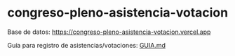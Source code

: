 # congreso-pleno-asistencia-votacion

Base de datos: https://congreso-pleno-asistencia-votacion.vercel.app

Guía para registro de asistencias/votaciones: [GUIA.md](./GUIA.md)
